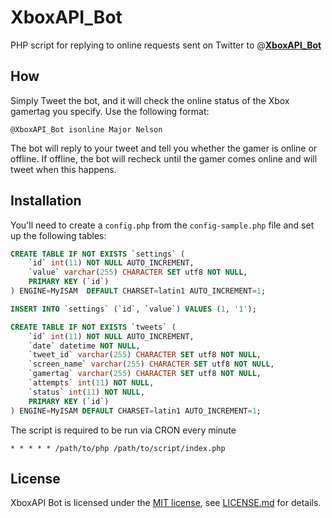 # XboxAPI_Bot

PHP script for replying to online requests sent on Twitter to @[**XboxAPI_Bot**](http://www.twitter.com/XboxAPI_Bot)

## How

Simply Tweet the bot, and it will check the online status of the Xbox gamertag you specify. Use the following format:

    @XboxAPI_Bot isonline Major Nelson
    
The bot will reply to your tweet and tell you whether the gamer is online or offline. If offline, the bot will recheck until the gamer comes online and will tweet when this happens.

## Installation

You'll need to create a `config.php` from the `config-sample.php` file and set up the following tables:

```sql
CREATE TABLE IF NOT EXISTS `settings` (
    `id` int(11) NOT NULL AUTO_INCREMENT,
    `value` varchar(255) CHARACTER SET utf8 NOT NULL,
    PRIMARY KEY (`id`)
) ENGINE=MyISAM  DEFAULT CHARSET=latin1 AUTO_INCREMENT=1;

INSERT INTO `settings` (`id`, `value`) VALUES (1, '1');

CREATE TABLE IF NOT EXISTS `tweets` (
    `id` int(11) NOT NULL AUTO_INCREMENT,
    `date` datetime NOT NULL,
    `tweet_id` varchar(255) CHARACTER SET utf8 NOT NULL,
    `screen_name` varchar(255) CHARACTER SET utf8 NOT NULL,
    `gamertag` varchar(255) CHARACTER SET utf8 NOT NULL,
    `attempts` int(11) NOT NULL,
    `status` int(11) NOT NULL,
    PRIMARY KEY (`id`)
) ENGINE=MyISAM DEFAULT CHARSET=latin1 AUTO_INCREMENT=1;
```

The script is required to be run via CRON every minute

    * * * * * /path/to/php /path/to/script/index.php
    
## License

XboxAPI Bot is licensed under the [MIT license](http://opensource.org/licenses/MIT), see [LICENSE.md](https://github.com/jamiebicknell/XboxAPI-Bot/blob/master/LICENSE.md) for details.